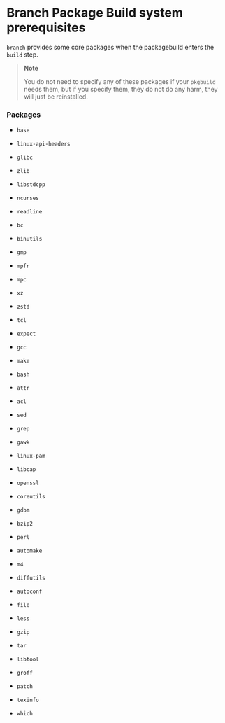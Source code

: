 # Branch Package Build system prerequisites

`branch` provides some core packages when the packagebuild enters the `build` step.

> **Note**
> 
> You do not need to specify any of these packages if your `pkgbuild` needs them, but if you specify them, they do not do any harm, they will just be reinstalled.

### Packages

- `base`

- `linux-api-headers`

- `glibc`

- `zlib`

- `libstdcpp`

- `ncurses`

- `readline`

- `bc`

- `binutils`

- `gmp`

- `mpfr`

- `mpc`

- `xz`

- `zstd`

- `tcl`

- `expect`

- `gcc`

- `make`

- `bash`

- `attr`

- `acl`

- `sed`

- `grep`

- `gawk`

- `linux-pam`

- `libcap`

- `openssl`

- `coreutils`

- `gdbm`

- `bzip2`

- `perl`

- `automake`

- `m4`

- `diffutils`

- `autoconf`

- `file`

- `less`

- `gzip`

- `tar`

- `libtool`

- `groff`

- `patch`

- `texinfo`

- `which`
